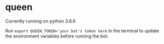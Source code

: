 # queen
Currently running on python 3.6.6

Run `export QUEEN_TOKEN='your bot's token here` in the terminal to update the environment variables before running the bot.
